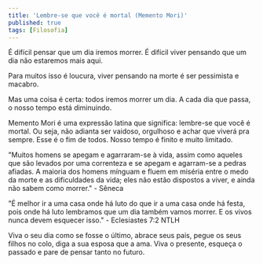 ```yaml
---
title: 'Lembre-se que você é mortal (Memento Mori)'
published: true
tags: [Filosofia]
---
```


É difícil pensar que um dia iremos morrer. É difícil viver pensando que um dia não estaremos mais aqui.

Para muitos isso é loucura, viver pensando na morte é ser pessimista e macabro.

Mas uma coisa é certa: todos iremos morrer um dia. A cada dia que passa, o nosso tempo está diminuindo.

Memento Mori é uma expressão latina que significa: lembre-se que você é mortal. Ou seja, não adianta ser vaidoso, orgulhoso e achar que viverá pra sempre. Esse é o fim de todos. Nosso tempo é finito e muito limitado.

"Muitos homens se apegam e agarraram-se à vida, assim como aqueles que são levados por uma correnteza e se apegam e agarram-se a pedras afiadas. A maioria dos homens mínguam e fluem em miséria entre o medo da morte e as dificuldades da vida; eles não estão dispostos a viver, e ainda não sabem como morrer." - Sêneca

"É melhor ir a uma casa onde há luto do que ir a uma casa onde há festa, pois onde há luto lembramos que um dia também vamos morrer. E os vivos nunca devem esquecer isso." - Eclesiastes 7:2 NTLH

Viva o seu dia como se fosse o último, abrace seus pais, pegue os seus filhos no colo, diga a sua esposa que a ama. Viva o presente, esqueça o passado e pare de pensar tanto no futuro.







